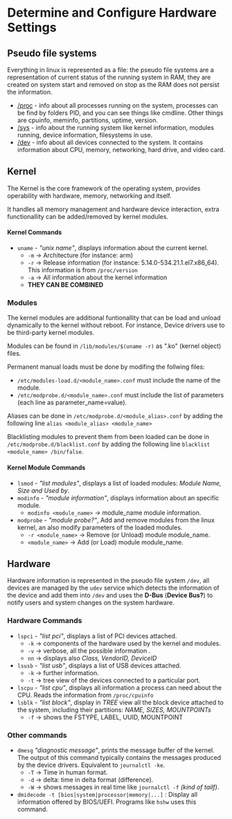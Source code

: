 # Determine and Configure Hardware Settings

## Pseudo file systems

Everything in linux is represented as a file: the pseudo file systems are a representation of current status of the running system in RAM, they are created on system start and removed on stop as the RAM does not persist the information.

* [/proc](to-do) - info about all processes running on the system, processes can be find by folders PID, and you can see things like cmdline. Other things are cpuinfo, meminfo, partitions, uptime, version.
* [/sys](to-do) - info about the running system like kernel information, modules running, device information, filesystems in use.
* [/dev](to-do) - info about all devices connected to the system. It contains information about CPU, memory, networking, hard drive, and video card.

## Kernel

The Kernel is the core framework of the operating system, provides operability with hardware, memory, networking and itself.

It handles all memory management and hardware device interaction, extra functionallity can be added/removed by kernel modules.

#### Kernel Commands

* ```uname``` - *"unix name"*, displays information about the current kernel. 
  * ``-m`` -> Architecture (for instance: arm)
  * ``-r`` -> Release information (for instance: 5.14.0-534.21.1.el7.x86_64). This information is from ``/proc/version``
  * ``-a`` -> All information about the kernel information
  * **THEY CAN BE COMBINED**

### Modules

The kernel modules are additional funtionallity that can be load and unload dynamically to the kernel without reboot. For instance, Device drivers use to be third-party kernel modules.

Modules can be found in ``/lib/modules/$(uname -r)`` as ".ko" (kernel object) files.

Permanent manual loads must be done by modifing the follwing files:

* ``/etc/modules-load.d/<module_name>.conf`` must include the name of the module.
* ``/etc/modprobe.d/<module_name>.conf`` must include the list of parameters (each line as parameter_name=value).

Aliases can be done in ``/etc/modprobe.d/<module_alias>.conf`` by adding the following line ``alias <module_alias> <module_name>``

Blacklisting modules to prevent them from been loaded can be done in ``/etc/modprobe.d/blacklist.conf`` by adding the following line ``blacklist <module_name> /bin/false``.

#### Kernel Module Commands

* ```lsmod``` - *"list modules"*, displays a list of loaded modules: *Module Name, Size and Used by*.
* ```modinfo``` - *"module information"*, displays information about an specific module.
  * ``modinfo <module_name>`` -> module_name module information.
* ```modprobe``` - *"module probe?"*, Add and remove modules from the linux kernel, an also modify parameters of the loaded modules.
  * ``-r <module_name>`` -> Remove (or Unload) module module_name.
  * ``<module_name>`` -> Add (or Load) module module_name.

## Hardware

Hardware information is represented in the pseudo file system ``/dev``, all devices are managed by the ``udev`` service which detects the information of the device and add them into ``/dev`` and uses the **D-Bus** (**Device Bus?**) to notify users and system changes on the system hardware.

### Hardware Commands

* ``lspci`` - *"list pci"*, displays a list of PCI devices attached.
  * ``-k`` -> components of the hardware used by the kernel and modules.
  * ``-v`` -> verbose, all the possible information .
  * ``nn`` -> displays also *Class, VendorID, DeviceID*
* ``lsusb`` - *"list usb"*, displays a list of USB devices attached.
  * ``-k`` -> further information.
  * ``-t`` -> tree view of the devices connected to a particular port.
* ``lscpu`` - *"list cpu"*, displays all information a process can need about the CPU. Reads the information from ``/proc/cpuinfo``
* ``lsblk`` - *"list block"*, display in *TREE* view all the block device attached to the system, including their partitions: *NAME, SIZES, MOUNTPOINTs*
  * ``-f`` -> shows the FSTYPE, LABEL, UUID, MOUNTPOINT

### Other commands

* ``dmesg`` *"diagnostic message"*, prints the message buffer of the kernel. The output of this command typically contains the messages produced by the device drivers. Equivalent to ``journalctl -ke``.
  * ``-T`` -> Time in human format.
  * ``-d`` -> delta: time in delta format (difference).
  * ``-W`` -> shows messages in real time like ``journalctl -f`` *(kind of tailf)*.
* ``dmidecode -t [bios|system|processor|memory|...]`` : Display all information offered by BIOS/UEFI. Programs like ``hshw`` uses this command.
